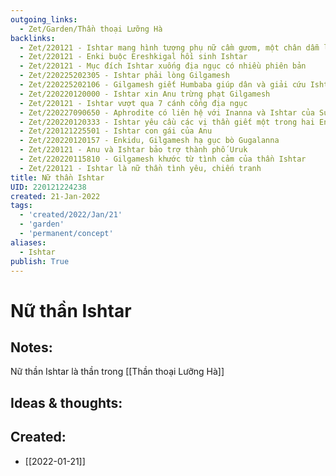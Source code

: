 ```yaml
---
outgoing_links:
  - Zet/Garden/Thần thoại Lưỡng Hà
backlinks:
  - Zet/220121 - Ishtar mang hình tượng phụ nữ cầm gươm, một chân dẫm lên sư tử
  - Zet/220121 - Enki buộc Ereshkigal hồi sinh Ishtar
  - Zet/220121 - Mục đích Ishtar xuống địa ngục có nhiều phiên bản
  - Zet/220225202305 - Ishtar phải lòng Gilgamesh
  - Zet/220225202106 - Gilgamesh giết Humbaba giúp dân và giải cứu Ishtar
  - Zet/220220120000 - Ishtar xin Anu trừng phạt Gilgamesh
  - Zet/220121 - Ishtar vượt qua 7 cánh cổng địa ngục
  - Zet/220227090650 - Aphrodite có liên hệ với Inanna và Ishtar của Sumer
  - Zet/220220120333 - Ishtar yêu cầu các vị thần giết một trong hai Enkidu và Gilgamesh
  - Zet/220121225501 - Ishtar con gái của Anu
  - Zet/220220120157 - Enkidu, Gilgamesh hạ gục bò Gugalanna
  - Zet/220121 - Anu và Ishtar bảo trợ thành phố Uruk
  - Zet/220220115810 - Gilgamesh khước từ tình cảm của thần Ishtar
  - Zet/220121 - Ishtar là nữ thần tình yêu, chiến tranh
title: Nữ thần Ishtar
UID: 220121224238
created: 21-Jan-2022
tags:
  - 'created/2022/Jan/21'
  - 'garden'
  - 'permanent/concept'
aliases:
  - Ishtar
publish: True
---
```

# Nữ thần Ishtar

## Notes:
Nữ thần Ishtar là thần trong [[Thần thoại Lưỡng Hà]]

## Ideas & thoughts:



## Created:
- [[2022-01-21]]
